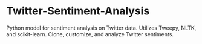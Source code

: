 # Twitter-Sentiment-Analysis
Python model for sentiment analysis on Twitter data. Utilizes Tweepy, NLTK, and scikit-learn. Clone, customize, and analyze Twitter sentiments.
